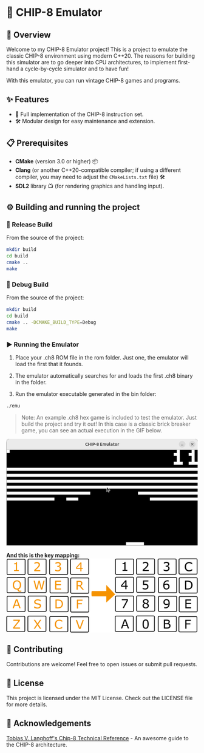 # 🤖 CHIP-8 Emulator

## 🌟 Overview

Welcome to my CHIP-8 Emulator project! This is a project to emulate the classic CHIP-8 environment using modern C++20. The reasons for building this simulator are to go deeper into CPU architectures, to implement first-hand a cycle-by-cycle simulator and to have fun!

With this emulator, you can run vintage CHIP-8 games and programs. 

## ✨ Features

- 🚀 Full implementation of the CHIP-8 instruction set.
- 🛠️ Modular design for easy maintenance and extension.

## 📋 Prerequisites

- **CMake** (version 3.0 or higher) 📦
- **Clang** (or another C++20-compatible compiler; if using a different compiler, you may need to adjust the `CMakeLists.txt` file) 🛠️
- **SDL2** library 📺 (for rendering graphics and handling input).

## ⚙️ Building and running the project

### 🚀 Release Build
From the source of the project:
```bash
mkdir build
cd build
cmake ..
make 
```

### 🐛 Debug Build
From the source of the project:
```bash
mkdir build
cd build
cmake .. -DCMAKE_BUILD_TYPE=Debug
make 
```
### ▶️ Running the Emulator
1. Place your <name>.ch8 ROM file in the rom folder. Just one, the emulator will load the first that it founds.

2. The emulator automatically searches for and loads the first .ch8 binary in the folder.

3. Run the emulator executable generated in the bin folder:
```bash
./emu 
```
> Note: An example .ch8 hex game is included to test the emulator. Just build the project and try it out! In this case is a classic brick breaker game, you can see an actual execution in the GIF below. 

![Alt Text](misc/example.gif)

**And this is the key mapping:**
![Alt Text](misc/mapping.png)

## 🤝 Contributing

Contributions are welcome! Feel free to open issues or submit pull requests.

## 📄 License

This project is licensed under the MIT License. Check out the LICENSE file for more details.

## 🙏 Acknowledgements
[Tobias V. Langhoff's Chip-8 Technical Reference](https://tobiasvl.github.io/blog/write-a-chip-8-emulator/#annn-set-index) - An awesome guide to the CHIP-8 architecture.
